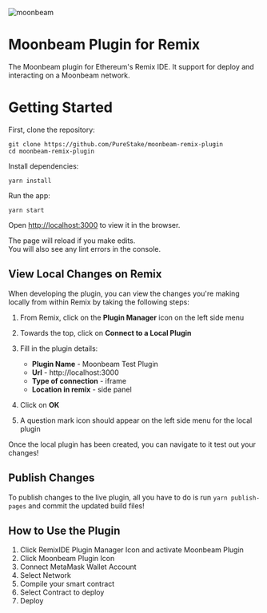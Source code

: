 ![moonbeam](./public/Moonbeam_Logo_Final_500px.png)

# Moonbeam Plugin for Remix

The Moonbeam plugin for Ethereum's Remix IDE. It support for deploy and interacting on a Moonbeam network.

# Getting Started

First, clone the repository:

```
git clone https://github.com/PureStake/moonbeam-remix-plugin
cd moonbeam-remix-plugin
```

Install dependencies:

```
yarn install
```

Run the app:

```
yarn start
``` 
Open [http://localhost:3000](http://localhost:3000) to view it in the browser.

The page will reload if you make edits.<br />
You will also see any lint errors in the console.

## View Local Changes on Remix

When developing the plugin, you can view the changes you're making locally from within Remix by taking the following steps:

1. From Remix, click on the **Plugin Manager** icon on the left side menu
2. Towards the top, click on **Connect to a Local Plugin**
3. Fill in the plugin details:

    - **Plugin Name** - Moonbeam Test Plugin
    - **Url** - http://localhost:3000
    - **Type of connection** - iframe
    - **Location in remix** - side panel
    
4. Click on **OK**
5. A question mark icon should appear on the left side menu for the local plugin

Once the local plugin has been created, you can navigate to it test out your changes!

## Publish Changes

To publish changes to the live plugin, all you have to do is run `yarn publish-pages` and commit the updated build files!

## How to Use the Plugin

1. Click RemixIDE Plugin Manager Icon and activate Moonbeam Plugin
2. Click Moonbeam Plugin Icon
3. Connect MetaMask Wallet Account
4. Select Network
5. Compile your smart contract
6. Select Contract to deploy
7. Deploy

